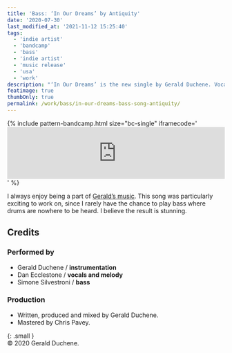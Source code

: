 ```yaml
---
title: 'Bass: ‘In Our Dreams’ by Antiquity'
date: '2020-07-30'
last_modified_at: '2021-11-12 15:25:40'
tags:
  - 'indie artist'
  - 'bandcamp'
  - 'bass'
  - 'indie artist'
  - 'music release'
  - 'usa'
  - 'work'
description: "‘In Our Dreams’ is the new single by Gerald Duchene. Vocals by Dan Ecclestone, bass by Minutes to Midnight."
featimage: true
thumbOnly: true
permalink: /work/bass/in-our-dreams-bass-song-antiquity/
---
```

{% include pattern-bandcamp.html size="bc-single" iframecode='<iframe style="border: 0; width: 100%; height: 120px;" src="https://bandcamp.com/EmbeddedPlayer/track=984842794/size=large/bgcol=ffffff/linkcol=333333/tracklist=false/artwork=small/transparent=true/"><a href="https://sessions.antiquity-music.com/track/in-our-dreams">In Our Dreams by Antiquity</a></iframe>' %}

I always enjoy being a part of [Gerald’s music](https://sessions.antiquity-music.com). This song was particularly exciting to work on, since I rarely have the chance to play bass where drums are nowhere to be heard. I believe the result is stunning.

## Credits

### Performed by

- Gerald Duchene / **instrumentation**
- Dan Ecclestone / **vocals and melody**
- Simone Silvestroni / **bass**

### Production

- Written, produced and mixed by Gerald Duchene.  
- Mastered by Chris Pavey.

{: .small }
<br>&copy; 2020 Gerald Duchene.